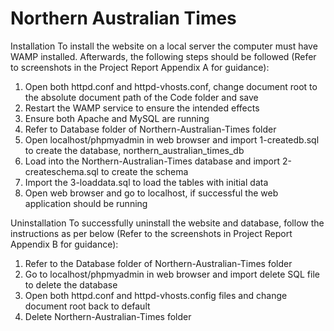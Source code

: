 # Northern Australian Times

Installation
To install the website on a local server the computer must have WAMP installed. Afterwards, the following steps should be followed (Refer to screenshots in the Project Report Appendix A for guidance):
1.	Open both httpd.conf and httpd-vhosts.conf, change document root to the absolute document path of the Code folder and save
2.	Restart the WAMP service to ensure the intended effects
3.	Ensure both Apache and MySQL are running
4.	Refer to Database folder of Northern-Australian-Times folder
5.	Open localhost/phpmyadmin in web browser and import 1-createdb.sql to create the database, northern_australian_times_db
6.	Load into the Northern-Australian-Times database and import 2-createschema.sql to create the schema
7.	Import the 3-loaddata.sql to load the tables with initial data
8.	Open web browser and go to localhost, if successful the web application should be running

Uninstallation
To successfully uninstall the website and database, follow the instructions as per below (Refer to the screenshots in Project Report Appendix B for guidance):
1.	Refer to the Database folder of Northern-Australian-Times folder
2.	Go to localhost/phpmyadmin in web browser and import delete SQL file to delete the database
3.	Open both httpd.conf and httpd-vhosts.config files and change document root back to default
4.	Delete Northern-Australian-Times folder
